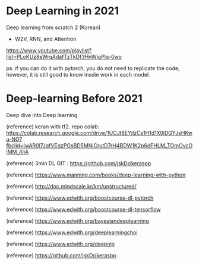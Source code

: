 # Deep Learning in 2021

Deep learning from scratch 2 (Korean) 
- W2V, RNN, and Attention  

https://www.youtube.com/playlist?list=PLoKUz8eWrqAdafTzTkDf3HnWjgPlq-0wo

ps. if you can do it with pytorch, you do not need to replicate the code; however, it is still good to know insdie work in each model.  

# Deep-learning Before 2021
Deep dive into Deep learning

(reference) keran with tf2. repo colab: https://colab.research.google.com/drive/1UCJt8EYjlzCs1H1d1X0iDGYJsHKwu-NO?fbclid=IwAR0l7JqfVEgzPGsBD5MNiCrutD7rH4BDW1K2p6dFHLM_TOmOvcOlMM_4IiA

(reference) 3min DL GIT : https://github.com/jskDr/keraspp

(reference) https://www.manning.com/books/deep-learning-with-python

(reference) http://doc.mindscale.kr/km/unstructured/

(reference) https://www.edwith.org/boostcourse-dl-pytorch

(reference) https://www.edwith.org/boostcourse-dl-tensorflow

(reference) https://www.edwith.org/bayesiandeeplearning

(reference) https://www.edwith.org/deeplearningchoi

(reference) https://www.edwith.org/deepnlp

(reference) https://github.com/jskDr/keraspp
